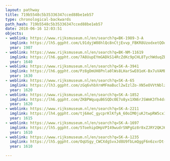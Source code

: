 ```yaml
---
layout: pathway
title: 719b5548c5b35336347cced88be1eb57
type: chronological-backwards
path_hash: 719b5548c5b35336347cced88be1eb57
date: 2018-06-16 12:03:51
objects:
- weblink: https://www.rijksmuseum.nl/en/search?q=BK-1989-3-A
  imglink: https://lh5.ggpht.com/L91dyjW08hlQc8nCtjEvvp_FBKR8UzodxetQOoP4FYiaONJGoOYml0mYU1jkr6iQyeMsnygcObG8fK_E7BHq4nftUDsg=s200
  year: 1907
- weblink: https://www.rijksmuseum.nl/en/search?q=BK-NM-11619
  imglink: https://lh6.ggpht.com/7A8UupEYmGADkS14RcZdKc9pCHL8TychWduqZBVp0xweEzNCjg_tTg_X_wmtPIXpzmKJTMF46j_TDf_1tsAp4N7y5hSl=s200
  year: 1640
- weblink: https://www.rijksmuseum.nl/en/search?q=SK-A-3941
  imglink: https://lh6.ggpht.com/Pz8gDmUH8Pnla0lWs8LHarSwE01eK-Bx7uVAME0Ex_BxzpxCjP9w6cBhTJ5NugJ4XInwwgPkIa2pz8lW4ZYh28d0qdQ=s200
  year: 1630
- weblink: https://www.rijksmuseum.nl/en/search?q=SK-A-65
  imglink: https://lh3.ggpht.com/zGq6vhbXrmMFmaBucl2wIzlZo-XN5eOVVtNblzToIPDuj7TmFvP-zUh4F1XnC9oZ-d7z0pEpPIwMzk5Of7BCM8EZUWI=s200
  year: 1620
- weblink: https://www.rijksmuseum.nl/en/search?q=SK-A-1852
  imglink: https://lh6.ggpht.com/ZKBPWququB6SQDc0E7o8yx1XN6rJSWmK3fh4drLD2lxy2ErZrUvgL9Y9VBXGP4sM8eHqrRDQi8oOP9FTbGM3YYYF3UU=s200
  year: 1620
- weblink: https://www.rijksmuseum.nl/en/search?q=SK-A-2211
  imglink: https://lh4.ggpht.com/tj6AeC_gycprKlKfyA_60oIM0juKJtwpRW5cx13ECGL4ap9HUj3MvwelXTl37Yb9n7jXr5niRNKAioEQZwH4qvYBmaxN=s200
  year: 1615
- weblink: https://www.rijksmuseum.nl/en/search?q=SK-A-1697
  imglink: https://lh5.ggpht.com/5ToehipOHpVPI49wudrSNPgGz8r8xZJRY2QKJ6e65oX_e3XSNyxlo3Xfvw1G0d_dFuNQCJSANUEMJVgHu398QJlrnx0=s200
  year: 1610
- weblink: https://www.rijksmuseum.nl/en/search?q=SK-A-1235
  imglink: https://lh5.ggpht.com/OqUSgy_CWCXdgSvxJd8U9fbLmQggF6n6zxrDt-NPvEmDg9SU6Wf1dXdvdwDLLcjPG8UI2cOZ-B_IVK06wVhxjzOUQ5o=s200
  year: 1610

---
```

